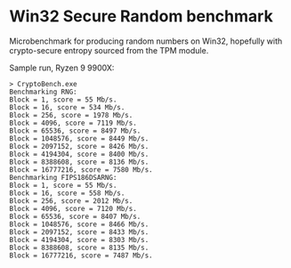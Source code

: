 # Win32 Secure Random benchmark

Microbenchmark for producing random numbers on Win32, hopefully with crypto-secure entropy sourced from the TPM module.

Sample run, Ryzen 9 9900X:

```
> CryptoBench.exe
Benchmarking RNG:
Block = 1, score = 55 Mb/s.
Block = 16, score = 534 Mb/s.
Block = 256, score = 1978 Mb/s.
Block = 4096, score = 7119 Mb/s.
Block = 65536, score = 8497 Mb/s.
Block = 1048576, score = 8449 Mb/s.
Block = 2097152, score = 8426 Mb/s.
Block = 4194304, score = 8400 Mb/s.
Block = 8388608, score = 8136 Mb/s.
Block = 16777216, score = 7580 Mb/s.
Benchmarking FIPS186DSARNG:
Block = 1, score = 55 Mb/s.
Block = 16, score = 558 Mb/s.
Block = 256, score = 2012 Mb/s.
Block = 4096, score = 7120 Mb/s.
Block = 65536, score = 8407 Mb/s.
Block = 1048576, score = 8466 Mb/s.
Block = 2097152, score = 8433 Mb/s.
Block = 4194304, score = 8303 Mb/s.
Block = 8388608, score = 8135 Mb/s.
Block = 16777216, score = 7487 Mb/s.
```

